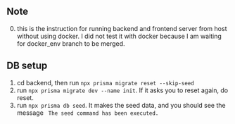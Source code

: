 ## Note

0.  this is the instruction for running backend and frontend server from host without using docker. I did not test it with docker because I am waiting for docker_env branch to be merged. 

## DB setup
1. cd backend, then run  ```npx prisma migrate reset --skip-seed```
2. run ``` npx prisma migrate dev --name init ```.  If it asks you to reset again, do reset.
3. run ```npx prisma db seed```. It makes the seed data, and you should see the message ``` The seed command has been executed.```



